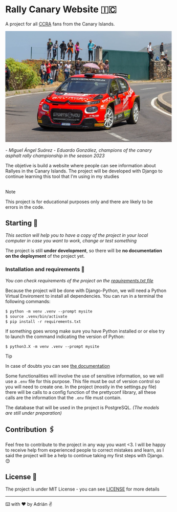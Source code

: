 # Rally Canary Website 🇮🇨

A project for all [CCRA]('https://fcautomovilismo.com/') fans from the Canary Islands.

<div style='width:520px'>
    <img src='img/portada.jpg'>
</div>

_- Miguel Ángel Suárez - Eduardo González, champions of the canary asphalt rally championship in the season 2023_

The objetive is build a website where people can see information about Rallyes in the Canary Islands. The project will be developed with Django to continue learning this tool that I'm using in my studies
<br>
<br>

> [!NOTE]
> This project is for educational purposes only and there are likely to be errors in the code.

## Starting 🚀

_This section will help you to have a copy of the project in your local computer in case you want to work, change or test something_

The project is still **under development**, so there will be **no documentation on the deployment** of the project yet.

### Installation and requirements 🔧

_You can check requirements of the project on the [requirements.txt file](requirements.txt)_

Because the project will be done with Django-Python, we will need a Python Virtual Enviroment to install all dependencies. You can run in a terminal the following commands:

```console
$ python -m venv .venv --prompt mysite
$ source .venv/bin/activate
$ pip install -r requirements.txt
```

If something goes wrong make sure you have Python installed or or else try to launch the command indicating the version of Python:

```console
$ python3.X -m venv .venv --prompt mysite
```

> [!TIP]
> In case of doubts you can see [the documentation](https://docs.python.org/3/library/venv.html)

Some functionalities will involve the use of sensitive information, so we will use a `.env` file for this purpose. This file must be out of version control so you will need to create one. In the project (mostly in the settings.py file) there will be calls to a config function of the prettyconf library, all these calls are the information that the `.env` file must contain.

The database that will be used in the project is PostgreSQL. _(The models are still under preparation)_

## Contribution 🖇️

Feel free to contribute to the project in any way you want <3. I will be happy to receive help from experienced people to correct mistakes and learn, as I said the project will be a help to continue taking my first steps with Django. 😊

## License 📄

The project is under MIT License - you can see [LICENSE](LICENSE) for more details

---

⌨️ with ❤️ by Adrián ✌️
